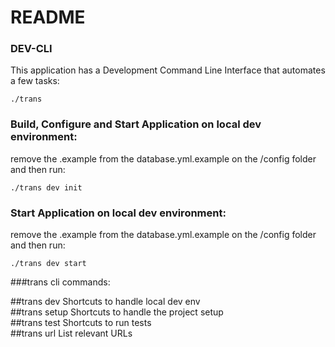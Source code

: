 # README

### DEV-CLI
This application has a Development Command Line Interface that automates a few tasks:

`./trans
`

### Build, Configure and Start Application on local dev environment:
remove the .example from the database.yml.example on the /config folder and then run:

`./trans dev init`


### Start Application on local dev environment:
remove the .example from the database.yml.example on the /config folder and then run:

`./trans dev start`


###trans cli commands:

##trans dev                      Shortcuts to handle local dev env                           
##trans setup                    Shortcuts to handle the project setup                       
##trans test                     Shortcuts to run tests                                      
##trans url                      List relevant URLs                                          

